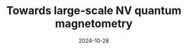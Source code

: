 ---
title: "Towards large-scale NV quantum magnetometry"
collection: talks
type: "Poster Presentation"
permalink: /talks/QMAG24
venue: "Workshop on Quantum Magnetometers QMAG 2024"
date: 2024-10-28
location: "Birmingham, United Kingdom"
---